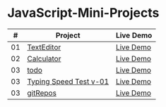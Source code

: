 # JavaScript-Mini-Projects

|  #  | Project                                                                                                    | Live Demo                                                   |
| :-: | ---------------------------------------------------------------------------------------------------------- | -----------------------------------------------
| 01  |       [TextEditor](https://github.com/daishek/JavaScript-Mini-Projects/tree/main/textEditor)       | [Live Demo](https://daishek.github.io/JavaScript-Mini-Projects/textEditor/)  |
| 02  |       [Calculator](https://github.com/daishek/JavaScript-Mini-Projects/tree/main/Calculator)       | [Live Demo](https://daishek.github.io/JavaScript-Mini-Projects/Calculator/)  |
| 03  |       [todo](https://github.com/daishek/JavaScript-Mini-Projects/tree/main/todo)       | [Live Demo](https://daishek.github.io/JavaScript-Mini-Projects/todo/)  |
| 03  |       [Typing Speed Test v-01](https://github.com/daishek/JavaScript-Mini-Projects/tree/main/TypingSpeedTest-v1)       | [Live Demo](https://daishek.github.io/JavaScript-Mini-Projects/TypingSpeedTest-v1/)  |
| 03  |       [gitRepos](https://github.com/daishek/JavaScript-Mini-Projects/tree/main/gitrepos)       | [Live Demo](https://daishek.github.io/JavaScript-Mini-Projects/gitrepos/)  |

